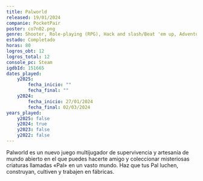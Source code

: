 ```yaml
---
title: Palworld
released: 19/01/2024
companie: PocketPair
poster: co7n02.png
genre: Shooter, Role-playing (RPG), Hack and slash/Beat 'em up, Adventure, Indie
estado: Completado
horas: 80
logros_obt: 12
logros_total: 12
console_pc: Steam
igdbId: 151665
dates_played:
    y2025:
        fecha_inicio: ""
        fecha_final: ""
    y2024:
        fecha_inicio: 27/01/2024
        fecha_final: 02/03/2024
years_played:
    y2025: false
    y2024: true
    y2023: false
    y2022: false
---
```


Palworld es un nuevo juego multijugador de supervivencia y artesanía de mundo abierto en el que puedes hacerte amigo y coleccionar misteriosas criaturas llamadas «Pal» en un vasto mundo. Haz que tus Pal luchen, construyan, cultiven y trabajen en fábricas.